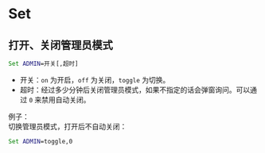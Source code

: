 # Set
## 打开、关闭管理员模式
```cmd
Set ADMIN=开关[,超时]
```
- 开关：`on` 为开启，`off` 为关闭，`toggle` 为切换。
- 超时：经过多少分钟后关闭管理员模式，如果不指定的话会弹窗询问。可以通过 `0` 来禁用自动关闭。

例子：  
切换管理员模式，打开后不自动关闭：
```cmd
Set ADMIN=toggle,0
```